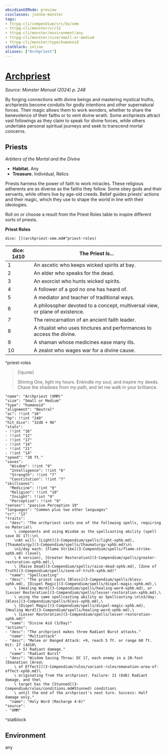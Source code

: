 ```yaml
---
obsidianUIMode: preview
cssclasses: json5e-monster
tags:
- ttrpg-cli/compendium/src/5e/xmm
- ttrpg-cli/monster/cr/12
- ttrpg-cli/monster/environment/any
- ttrpg-cli/monster/size/small-or-medium
- ttrpg-cli/monster/type/humanoid
statblock: inline
aliases: ["Archpriest"]
---
```

# [Archpriest](3-Compendium\bestiary\humanoid/archpriest-xmm.md)
*Source: Monster Manual (2024) p. 248*  

By forging connections with divine beings and mastering mystical truths, archpriests become conduits for godly intentions and other supernatural forces. Their magic allows them to work wonders, whether to share the benevolence of their faiths or to vent divine wrath. Some archpriests attract vast followings as they claim to speak for divine forces, while others undertake personal spiritual journeys and seek to transcend mortal concerns.

## Priests

*Arbiters of the Mortal and the Divine*

- **Habitat.** Any  
- **Treasure.** Individual, Relics  

Priests harness the power of faith to work miracles. These religious adherents are as diverse as the faiths they follow. Some obey gods and their servants, while others live by age-old creeds. Belief guides priests' actions and their magic, which they use to shape the world in line with their ideologies.

Roll on or choose a result from the Priest Roles table to inspire different sorts of priests.

**Priest Roles**

`dice: [](archpriest-xmm.md#^priest-roles)`

| dice: 1d10 | The Priest Is... |
|------------|------------------|
| 1 | An ascetic who keeps wicked spirits at bay. |
| 2 | An elder who speaks for the dead. |
| 3 | An exorcist who hunts wicked spirits. |
| 4 | A follower of a god no one has heard of. |
| 5 | A mediator and teacher of traditional ways. |
| 6 | A philosopher devoted to a concept, multiversal view, or plane of existence. |
| 7 | The reincarnation of an ancient faith leader. |
| 8 | A ritualist who uses tinctures and performances to access the divine. |
| 9 | A shaman whose medicines ease many ills. |
| 10 | A zealot who wages war for a divine cause. |
^priest-roles

> [!quote]  
> 
> Shining One, light my hours. Enkindle my soul, and inspire my deeds. Chase the shadows from my path, and let me walk in your brilliance.


```statblock
"name": "Archpriest (XMM)"
"size": "Small or Medium"
"type": "humanoid"
"alignment": "Neutral"
"ac": !!int "16"
"hp": !!int "240"
"hit_dice": "32d8 + 96"
"stats":
- !!int "16"
- !!int "12"
- !!int "17"
- !!int "14"
- !!int "21"
- !!int "14"
"speed": "30 ft."
"saves":
  "Wisdom": !!int "9"
  "Intelligence": !!int "6"
  "Strength": !!int "7"
  "Constitution": !!int "7"
"skillsaves":
  "Medicine": !!int "9"
  "Religion": !!int "10"
  "Insight": !!int "9"
  "Perception": !!int "9"
"senses": "passive Perception 19"
"languages": "Common plus two other languages"
"cr": "12"
"traits":
- "desc": "The archpriest casts one of the following spells, requiring no Material\
    \ components and using Wisdom as the spellcasting ability (spell save DC 17):\n\
    \nAt will: [Light](3-Compendium/spells/light-xphb.md), [Thaumaturgy](3-Compendium/spells/thaumaturgy-xphb.md)\n\
    \n1/day each: [Flame Strike](3-Compendium/spells/flame-strike-xphb.md) (level\
    \ 6 version), [Greater Restoration](3-Compendium/spells/greater-restoration-xphb.md),\
    \ [Raise Dead](3-Compendium/spells/raise-dead-xphb.md), [Zone of Truth](3-Compendium/spells/zone-of-truth-xphb.md)"
  "name": "Spellcasting"
- "desc": "The priest casts [Bless](3-Compendium/spells/bless-xphb.md), [Dispel Magic](3-Compendium/spells/dispel-magic-xphb.md),\
    \ [Healing Word](3-Compendium/spells/healing-word-xphb.md), or [Lesser Restoration](3-Compendium/spells/lesser-restoration-xphb.md),\
    \ using the same spellcasting ability as Spellcasting.\n\n3/day: [Bless](3-Compendium/spells/bless-xphb.md),\
    \ [Dispel Magic](3-Compendium/spells/dispel-magic-xphb.md), [Healing Word](3-Compendium/spells/healing-word-xphb.md),\
    \ [Lesser Restoration](3-Compendium/spells/lesser-restoration-xphb.md)"
  "name": "Divine Aid (3/Day)"
"actions":
- "desc": "The archpriest makes three Radiant Burst attacks."
  "name": "Multiattack"
- "desc": "Melee or Ranged Attack: +9, reach 5 ft. or range 60 ft. Hit: 27 (4d10\
    \ + 5) Radiant damage."
  "name": "Radiant Burst"
- "desc": "Wisdom Saving Throw: DC 17, each enemy in a 20-foot [Emanation [Area\
    \ of Effect]](3-Compendium/rules/variant-rules/emanation-area-of-effect-xphb.md)\
    \ originating from the archpriest. Failure: 21 (6d6) Radiant damage, and the\
    \ target has the [Stunned](3-Compendium/rules/conditions.md#Stunned) condition\
    \ until the end of the archpriest's next turn. Success: Half damage only."
  "name": "Holy Word (Recharge 4-6)"
"source":
- "XMM"
```
^statblock

## Environment

any